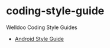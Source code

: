 coding-style-guide
==================

Welldoo Coding Style Guides

- [Android Style Guide](https://github.com/Welldoo-Company/coding-style-guide/blob/master/Android.md)

